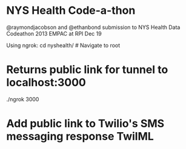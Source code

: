 NYS Health Code-a-thon
=============

@raymondjacobson and @ethanbond submission to NYS Health Data Codeathon 2013
EMPAC at RPI
Dec 19

Using ngrok:
  cd nyshealth/ # Navigate to root
  # Returns public link for tunnel to localhost:3000
  ./ngrok 3000
  # Add public link to Twilio's SMS messaging response TwilML